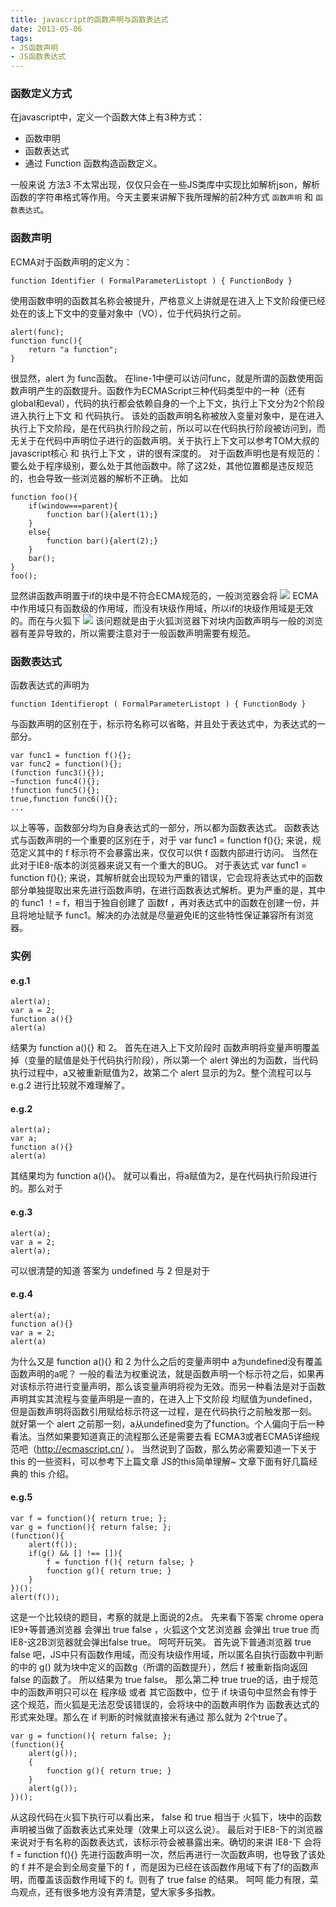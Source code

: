 ```yaml
---
title: javascript的函数声明与函数表达式
date: 2013-05-06
tags: 
- JS函数声明
- JS函数表达式
---
```


### 函数定义方式
在javascript中，定义一个函数大体上有3种方式：

*   函数申明
*   函数表达式
*   通过 Function 函数构造函数定义。

一般来说 方法3 不太常出现，仅仅只会在一些JS类库中实现比如解析json，解析函数的字符串格式等作用。今天主要来讲解下我所理解的前2种方式 `函数声明` 和 `函数表达式`。
### 函数声明
ECMA对于函数声明的定义为：

```
function Identifier ( FormalParameterListopt ) { FunctionBody }
```

使用函数申明的函数其名称会被提升，严格意义上讲就是在进入上下文阶段便已经处在的该上下文中的变量对象中（VO），位于代码执行之前。

```
alert(func);
function func(){
    return "a function";
}
```

很显然，alert 为 func函数。 在line-1中便可以访问func，就是所谓的函数使用函数声明产生的函数提升。函数作为ECMAScript三种代码类型中的一种（还有global和eval），代码的执行都会依赖自身的一个上下文，执行上下文分为2个阶段 进入执行上下文 和 代码执行。 该处的函数声明名称被放入变量对象中，是在进入执行上下文阶段，是在代码执行阶段之前，所以可以在代码执行阶段被访问到，而无关于在代码中声明位子进行的函数声明。关于执行上下文可以参考TOM大叔的 javascript核心 和 执行上下文 ，讲的很有深度的。 对于函数声明也是有规范的：要么处于程序级别，要么处于其他函数中。除了这2处，其他位置都是违反规范的，也会导致一些浏览器的解析不正确。 比如

```
function foo(){
    if(window===parent){
        function bar(){alert(1);}
    }
    else{
        function bar(){alert(2);}
    }
    bar();
}
foo();
```

显然讲函数声明置于if的块中是不符合ECMA规范的，一般浏览器会将 ![](http://image.freefe.cc/26672038_1367503582f6uL.png) ECMA中作用域只有函数级的作用域，而没有块级作用域，所以if的块级作用域是无效的。而在与火狐下 ![](http://image.freefe.cc/26672038_1367504437gxGP.png) 该问题就是由于火狐浏览器下对块内函数声明与一般的浏览器有差异导致的，所以需要注意对于一般函数声明需要有规范。
### 函数表达式
函数表达式的声明为

```
function Identifieropt ( FormalParameterListopt ) { FunctionBody }
```

与函数声明的区别在于，标示符名称可以省略，并且处于表达式中，为表达式的一部分。

```
var func1 = function f(){};
var func2 = function(){};
(function func3(){});
~function func4(){};
!function func5(){};
true,function func6(){};
...
```

以上等等，函数部分均为自身表达式的一部分，所以都为函数表达式。 函数表达式与函数声明的一个重要的区别在于，对于 var func1 = function f(){}; 来说，规范定义其中的 f 标示符不会暴露出来，仅仅可以供 f 函数内部进行访问。 当然在此对于IE8-版本的浏览器来说又有一个重大的BUG。 对于表达式 var func1 = function f(){}; 来说，其解析就会出现较为严重的错误，它会现将表达式中的函数部分单独提取出来先进行函数声明，在进行函数表达式解析。更为严重的是，其中的 func1 ！= f，相当于独自创建了 函数f ，再对表达式中的函数在创建一份，并且将地址赋予 func1。解决的办法就是尽量避免IE的这些特性保证兼容所有浏览器。
### 实例

#### e.g.1

```
alert(a);
var a = 2;
function a(){}
alert(a)
```

结果为 function a(){} 和 2。 首先在进入上下文阶段时 函数声明将变量声明覆盖掉（变量的赋值是处于代码执行阶段），所以第一个 alert 弹出的为函数，当代码执行过程中，a又被重新赋值为2，故第二个 alert 显示的为2。整个流程可以与 e.g.2 进行比较就不难理解了。

#### e.g.2

```
alert(a);
var a;
function a(){}
alert(a)
```

其结果均为 function a(){}。 就可以看出，将a赋值为2，是在代码执行阶段进行的。那么对于

#### e.g.3

```
alert(a);
var a = 2;
alert(a);
```

可以很清楚的知道 答案为 undefined 与 2 但是对于

#### e.g.4

```
alert(a);
function a(){}
var a = 2;
alert(a)
```

为什么又是 function a(){} 和 2 为什么之后的变量声明中 a为undefined没有覆盖函数声明的a呢？ 一般的看法为权重说法，就是函数声明一个标示符之后，如果再对该标示符进行变量声明，那么该变量声明将视为无效。而另一种看法是对于函数声明其实其流程与变量声明是一直的，在进入上下文阶段 均赋值为undefined，但是函数声明将函数引用赋给标示符这一过程，是在代码执行之前触发那一刻。 就好第一个 alert 之前那一刻，a从undefined变为了function。个人偏向于后一种看法。当然如果要知道真正的流程那么还是需要去看 ECMA3或者ECMA5详细规范吧（http://ecmascript.cn/ ）。 当然说到了函数，那么势必需要知道一下关于 this 的一些资料，可以参考下上篇文章 JS的this简单理解~ 文章下面有好几篇经典的 this 介绍。

#### e.g.5

```
var f = function(){ return true; };
var g = function(){ return false; };
(function(){
    alert(f());
    if(g() && [] !== []){
        f = function f(){ return false; }
        function g(){ return true; }
    }
})();
alert(f());
```

这是一个比较绕的题目，考察的就是上面说的2点。 先来看下答案 chrome opera IE9+等普通浏览器 会弹出 true false ，火狐这个文艺浏览器 会弹出 true true 而IE8-这2B浏览器就会弹出false true。 呵呵开玩笑。 首先说下普通浏览器 true false 吧，JS中只有函数作用域，而没有块级作用域，所以匿名自执行函数中判断的中的 g() 就为块中定义的函数g（所谓的函数提升），然后 f 被重新指向返回 false 的函数了。 所以结果为 true false。 那么第二种 true true的话，由于规范中的函数声明只可以在 程序级 或者 其它函数中，位于 if 块语句中显然会有悖于这个规范，而火狐是无法忍受该错误的，会将块中的函数声明作为 函数表达式的形式来处理。那么在 if 判断的时候就直接米有通过 那么就为 2个true了。

```
var g = function(){ return false; };
(function(){
    alert(g());
    {
        function g(){ return true; }
    }
    alert(g());
})();
```

从这段代码在火狐下执行可以看出来， false 和 true 相当于 火狐下，块中的函数声明被当做了函数表达式来处理（效果上可以这么说）。 最后对于IE8-下的浏览器来说对于有名称的函数表达式，该标示符会被暴露出来。确切的来讲 IE8-下 会将 f = function f(){} 先进行函数声明一次，然后再进行一次函数声明，也导致了该处的 f 并不是会到全局变量下的 f ，而是因为已经在该函数作用域下有了f的函数声明，而覆盖该函数作用域下的 f。则有了 true false 的结果。 呵呵 能力有限，菜鸟观点，还有很多地方没有弄清楚，望大家多多指教。